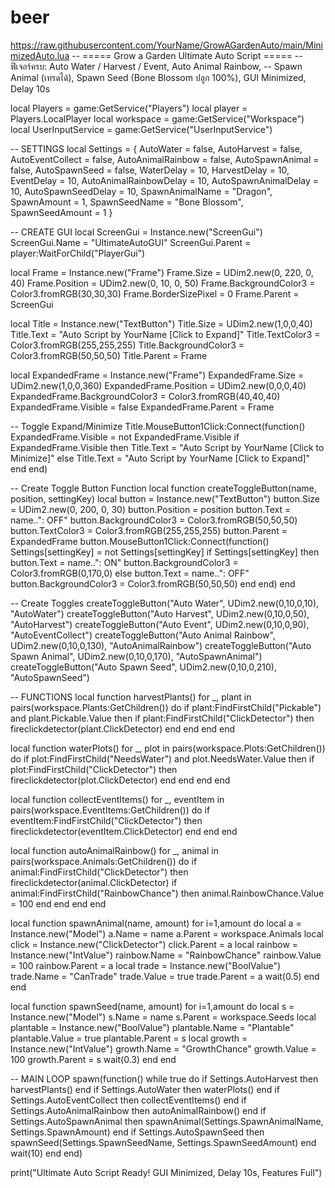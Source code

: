 # beer
https://raw.githubusercontent.com/YourName/GrowAGardenAuto/main/MinimizedAuto.lua
-- ===== Grow a Garden Ultimate Auto Script =====
-- ฟีเจอร์ครบ: Auto Water / Harvest / Event, Auto Animal Rainbow,
-- Spawn Animal (เทรดได้), Spawn Seed (Bone Blossom ปลูก 100%), GUI Minimized, Delay 10s

local Players = game:GetService("Players")
local player = Players.LocalPlayer
local workspace = game:GetService("Workspace")
local UserInputService = game:GetService("UserInputService")

-- SETTINGS
local Settings = {
    AutoWater = false,
    AutoHarvest = false,
    AutoEventCollect = false,
    AutoAnimalRainbow = false,
    AutoSpawnAnimal = false,
    AutoSpawnSeed = false,
    WaterDelay = 10,
    HarvestDelay = 10,
    EventDelay = 10,
    AutoAnimalRainbowDelay = 10,
    AutoSpawnAnimalDelay = 10,
    AutoSpawnSeedDelay = 10,
    SpawnAnimalName = "Dragon",
    SpawnAmount = 1,
    SpawnSeedName = "Bone Blossom",
    SpawnSeedAmount = 1
}

-- CREATE GUI
local ScreenGui = Instance.new("ScreenGui")
ScreenGui.Name = "UltimateAutoGUI"
ScreenGui.Parent = player:WaitForChild("PlayerGui")

local Frame = Instance.new("Frame")
Frame.Size = UDim2.new(0, 220, 0, 40)
Frame.Position = UDim2.new(0, 10, 0, 50)
Frame.BackgroundColor3 = Color3.fromRGB(30,30,30)
Frame.BorderSizePixel = 0
Frame.Parent = ScreenGui

local Title = Instance.new("TextButton")
Title.Size = UDim2.new(1,0,0,40)
Title.Text = "Auto Script by YourName [Click to Expand]"
Title.TextColor3 = Color3.fromRGB(255,255,255)
Title.BackgroundColor3 = Color3.fromRGB(50,50,50)
Title.Parent = Frame

local ExpandedFrame = Instance.new("Frame")
ExpandedFrame.Size = UDim2.new(1,0,0,360)
ExpandedFrame.Position = UDim2.new(0,0,0,40)
ExpandedFrame.BackgroundColor3 = Color3.fromRGB(40,40,40)
ExpandedFrame.Visible = false
ExpandedFrame.Parent = Frame

-- Toggle Expand/Minimize
Title.MouseButton1Click:Connect(function()
    ExpandedFrame.Visible = not ExpandedFrame.Visible
    if ExpandedFrame.Visible then
        Title.Text = "Auto Script by YourName [Click to Minimize]"
    else
        Title.Text = "Auto Script by YourName [Click to Expand]"
    end
end)

-- Create Toggle Button Function
local function createToggleButton(name, position, settingKey)
    local button = Instance.new("TextButton")
    button.Size = UDim2.new(0, 200, 0, 30)
    button.Position = position
    button.Text = name..": OFF"
    button.BackgroundColor3 = Color3.fromRGB(50,50,50)
    button.TextColor3 = Color3.fromRGB(255,255,255)
    button.Parent = ExpandedFrame
    button.MouseButton1Click:Connect(function()
        Settings[settingKey] = not Settings[settingKey]
        if Settings[settingKey] then
            button.Text = name..": ON"
            button.BackgroundColor3 = Color3.fromRGB(0,170,0)
        else
            button.Text = name..": OFF"
            button.BackgroundColor3 = Color3.fromRGB(50,50,50)
        end
    end)
end

-- Create Toggles
createToggleButton("Auto Water", UDim2.new(0,10,0,10), "AutoWater")
createToggleButton("Auto Harvest", UDim2.new(0,10,0,50), "AutoHarvest")
createToggleButton("Auto Event", UDim2.new(0,10,0,90), "AutoEventCollect")
createToggleButton("Auto Animal Rainbow", UDim2.new(0,10,0,130), "AutoAnimalRainbow")
createToggleButton("Auto Spawn Animal", UDim2.new(0,10,0,170), "AutoSpawnAnimal")
createToggleButton("Auto Spawn Seed", UDim2.new(0,10,0,210), "AutoSpawnSeed")

-- FUNCTIONS
local function harvestPlants()
    for _, plant in pairs(workspace.Plants:GetChildren()) do
        if plant:FindFirstChild("Pickable") and plant.Pickable.Value then
            if plant:FindFirstChild("ClickDetector") then fireclickdetector(plant.ClickDetector) end
        end
    end
end

local function waterPlots()
    for _, plot in pairs(workspace.Plots:GetChildren()) do
        if plot:FindFirstChild("NeedsWater") and plot.NeedsWater.Value then
            if plot:FindFirstChild("ClickDetector") then fireclickdetector(plot.ClickDetector) end
        end
    end
end

local function collectEventItems()
    for _, eventItem in pairs(workspace.EventItems:GetChildren()) do
        if eventItem:FindFirstChild("ClickDetector") then fireclickdetector(eventItem.ClickDetector) end
    end
end

local function autoAnimalRainbow()
    for _, animal in pairs(workspace.Animals:GetChildren()) do
        if animal:FindFirstChild("ClickDetector") then
            fireclickdetector(animal.ClickDetector)
            if animal:FindFirstChild("RainbowChance") then animal.RainbowChance.Value = 100 end
        end
    end
end

local function spawnAnimal(name, amount)
    for i=1,amount do
        local a = Instance.new("Model")
        a.Name = name
        a.Parent = workspace.Animals
        local click = Instance.new("ClickDetector")
        click.Parent = a
        local rainbow = Instance.new("IntValue")
        rainbow.Name = "RainbowChance"
        rainbow.Value = 100
        rainbow.Parent = a
        local trade = Instance.new("BoolValue")
        trade.Name = "CanTrade"
        trade.Value = true
        trade.Parent = a
        wait(0.5)
    end
end

local function spawnSeed(name, amount)
    for i=1,amount do
        local s = Instance.new("Model")
        s.Name = name
        s.Parent = workspace.Seeds
        local plantable = Instance.new("BoolValue")
        plantable.Name = "Plantable"
        plantable.Value = true
        plantable.Parent = s
        local growth = Instance.new("IntValue")
        growth.Name = "GrowthChance"
        growth.Value = 100
        growth.Parent = s
        wait(0.3)
    end
end

-- MAIN LOOP
spawn(function()
    while true do
        if Settings.AutoHarvest then harvestPlants() end
        if Settings.AutoWater then waterPlots() end
        if Settings.AutoEventCollect then collectEventItems() end
        if Settings.AutoAnimalRainbow then autoAnimalRainbow() end
        if Settings.AutoSpawnAnimal then spawnAnimal(Settings.SpawnAnimalName, Settings.SpawnAmount) end
        if Settings.AutoSpawnSeed then spawnSeed(Settings.SpawnSeedName, Settings.SpawnSeedAmount) end
        wait(10)
    end
end)

print("Ultimate Auto Script Ready! GUI Minimized, Delay 10s, Features Full")
